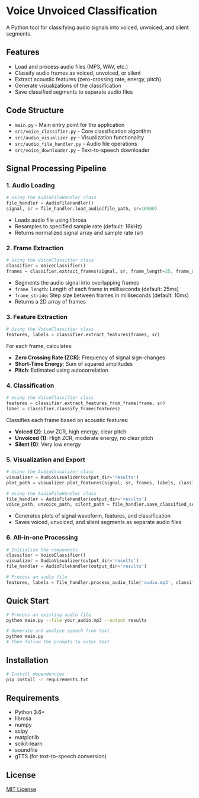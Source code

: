 # Voice Unvoiced Classification

A Python tool for classifying audio signals into voiced, unvoiced, and silent segments.

## Features

- Load and process audio files (MP3, WAV, etc.)
- Classify audio frames as voiced, unvoiced, or silent
- Extract acoustic features (zero-crossing rate, energy, pitch)
- Generate visualizations of the classification
- Save classified segments to separate audio files

## Code Structure

- `main.py` - Main entry point for the application
- `src/voice_classifier.py` - Core classification algorithm 
- `src/audio_visualizer.py` - Visualization functionality
- `src/audio_file_handler.py` - Audio file operations
- `src/voice_downloader.py` - Text-to-speech downloader

## Signal Processing Pipeline

### 1. Audio Loading
```python
# Using the AudioFileHandler class
file_handler = AudioFileHandler()
signal, sr = file_handler.load_audio(file_path, sr=16000)
```
- Loads audio file using librosa
- Resamples to specified sample rate (default: 16kHz)
- Returns normalized signal array and sample rate (sr)

### 2. Frame Extraction
```python
# Using the VoiceClassifier class
classifier = VoiceClassifier()
frames = classifier.extract_frames(signal, sr, frame_length=25, frame_stride=10)
```
- Segments the audio signal into overlapping frames
- `frame_length`: Length of each frame in milliseconds (default: 25ms)
- `frame_stride`: Step size between frames in milliseconds (default: 10ms)
- Returns a 2D array of frames

### 3. Feature Extraction
```python
# Using the VoiceClassifier class
features, labels = classifier.extract_features(frames, sr)
```
For each frame, calculates:
- **Zero Crossing Rate (ZCR)**: Frequency of signal sign-changes
- **Short-Time Energy**: Sum of squared amplitudes
- **Pitch**: Estimated using autocorrelation

### 4. Classification
```python
# Using the VoiceClassifier class
features = classifier.extract_features_from_frame(frame, sr)
label = classifier.classify_frame(features)
```
Classifies each frame based on acoustic features:
- **Voiced (2)**: Low ZCR, high energy, clear pitch
- **Unvoiced (1)**: High ZCR, moderate energy, no clear pitch
- **Silent (0)**: Very low energy

### 5. Visualization and Export
```python
# Using the AudioVisualizer class
visualizer = AudioVisualizer(output_dir='results')
plot_path = visualizer.plot_features(signal, sr, frames, labels, classifier)

# Using the AudioFileHandler class
file_handler = AudioFileHandler(output_dir='results')
voice_path, unvoice_path, silent_path = file_handler.save_classified_segments(signal, frames, labels, sr)
```
- Generates plots of signal waveform, features, and classification
- Saves voiced, unvoiced, and silent segments as separate audio files

### 6. All-in-one Processing
```python
# Initialize the components
classifier = VoiceClassifier()
visualizer = AudioVisualizer(output_dir='results')
file_handler = AudioFileHandler(output_dir='results')

# Process an audio file
features, labels = file_handler.process_audio_file('audio.mp3', classifier, visualizer)
```

## Quick Start

```bash
# Process an existing audio file
python main.py --file your_audio.mp3 --output results

# Generate and analyze speech from text
python main.py
# Then follow the prompts to enter text
```

## Installation

```bash
# Install dependencies
pip install -r requirements.txt
```

## Requirements

- Python 3.6+
- librosa
- numpy
- scipy
- matplotlib
- scikit-learn
- soundfile
- gTTS (for text-to-speech conversion)

## License

[MIT License](LICENSE) 